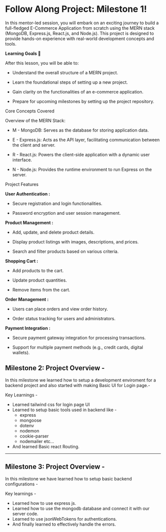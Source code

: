 # Follow Along Project: Milestone 1!

In this mentor-led session, you will embark on an exciting journey to build a full-fledged E-Commerce Application from scratch using the MERN stack (MongoDB, Express.js, React.js, and Node.js). This project is designed to provide hands-on experience with real-world development concepts and tools.

**Learning Goals 🎯**

After this lesson, you will be able to:

* Understand the overall structure of a MERN project.

* Learn the foundational steps of setting up a new project.

* Gain clarity on the functionalities of an e-commerce application.

* Prepare for upcoming milestones by setting up the project repository.

Core Concepts Covered

Overview of the MERN Stack:

* M - MongoDB: Serves as the database for storing application data.

* E - Express.js: Acts as the API layer, facilitating communication between the client and server.

* R - React.js: Powers the client-side application with a dynamic user interface.

* N - Node.js: Provides the runtime environment to run Express on the server.

Project Features

**User Authentication :**

* Secure registration and login functionalities.

* Password encryption and user session management.

**Product Management :**

* Add, update, and delete product details.

* Display product listings with images, descriptions, and prices.

* Search and filter products based on various criteria.

**Shopping Cart :**

* Add products to the cart.

* Update product quantities.

* Remove items from the cart.

**Order Management :**

* Users can place orders and view order history.

* Order status tracking for users and administrators.

**Payment Integration :**

* Secure payment gateway integration for processing transactions.

* Support for multiple payment methods (e.g., credit cards, digital wallets).

## Milestone 2: Project Overview - 

In this milestone we learned how to setup a development enviroment for a backend project and also started with making Basic UI for Login page.-

Key Learnings - 

- Learned tailwind css for login page UI
- Learned to setup basic tools used in backend like -
  -  express
  -  mongoose
  -  dotenv
  -  nodemon
  -  cookie-parser
  -  nodemailer etc...
- And learned Basic react Routing.

****

## Milestone 3: Project Overview - 

In this milestone we have learned how to setup basic backend configurations - 

Key learnings -

- Learned how to use express js.
- Learned how to use the mongodb database and connect it with our server code.
- Learned to use jsonWebTokens for authentications.
- And finally learned to effectively handle the errors.